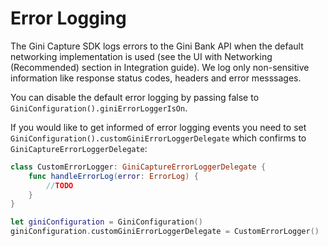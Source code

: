 Error Logging
=============================

The Gini Capture SDK logs errors to the Gini Bank API when the default networking implementation is used (see the UI with Networking (Recommended) section in Integration guide). We log only non-sensitive information like response status codes, headers and error messsages.

You can disable the default error logging by passing false to `GiniConfiguration().giniErrorLoggerIsOn`.

If you would like to get informed of error logging events you need to set `GiniConfiguration().customGiniErrorLoggerDelegate` which confirms to `GiniCaptureErrorLoggerDelegate`:

```swift
class CustomErrorLogger: GiniCaptureErrorLoggerDelegate {
    func handleErrorLog(error: ErrorLog) {
        //TODO
    }
}

let giniConfiguration = GiniConfiguration()
giniConfiguration.customGiniErrorLoggerDelegate = CustomErrorLogger()
```
